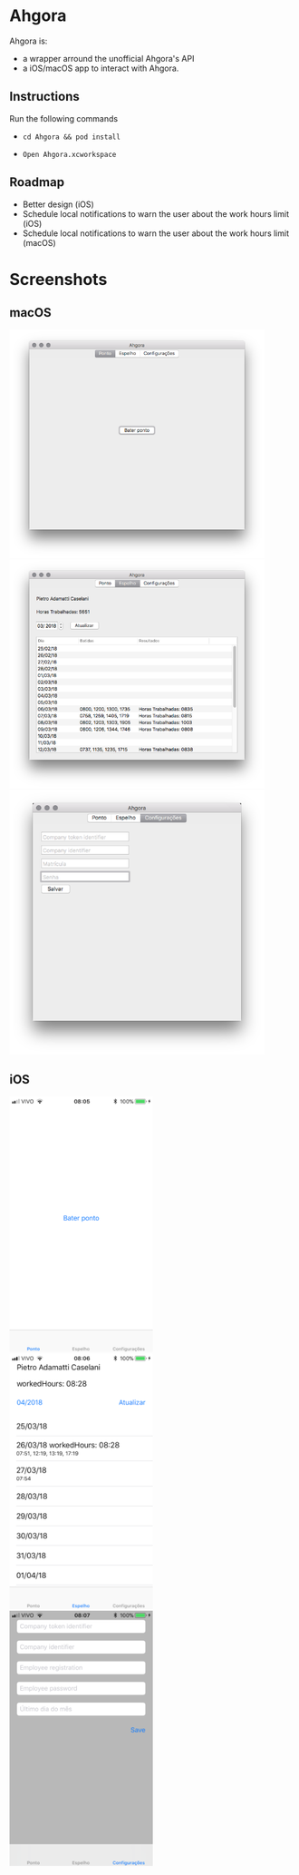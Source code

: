 Ahgora
===

Ahgora is:

* a wrapper arround the unofficial Ahgora's API
* a iOS/macOS app to interact with Ahgora.

## Instructions

Run the following commands

* `cd Ahgora && pod install`

* `Open Ahgora.xcworkspace`

## Roadmap

* Better design (iOS)
* Schedule local notifications to warn the user about the work hours limit (iOS)
* Schedule local notifications to warn the user about the work hours limit (macOS)

# Screenshots

## macOS

<img src="https://raw.githubusercontent.com/pietrocaselani/Ahgora/master/screenshots/macos_punch.png" width="450"/>
<img src="https://raw.githubusercontent.com/pietrocaselani/Ahgora/master/screenshots/macos_mirror.png" width="450"/>
<img src="https://raw.githubusercontent.com/pietrocaselani/Ahgora/master/screenshots/macos_configs2.png" width="450"/>

## iOS
<img src="https://raw.githubusercontent.com/pietrocaselani/Ahgora/master/screenshots/ios_punch.png" height="450"/>
<img src="https://raw.githubusercontent.com/pietrocaselani/Ahgora/master/screenshots/ios_mirror.png" height="450"/>
<img src="https://raw.githubusercontent.com/pietrocaselani/Ahgora/master/screenshots/ios_configs.png" height="450"/>
